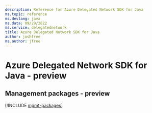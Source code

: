```yaml
---
description: Reference for Azure Delegated Network SDK for Java
ms.topic: reference
ms.devlang: java
ms.data: 09/29/2022
ms.service: delegatednetwork
title: Azure Delegated Network SDK for Java
author: joshfree
ms.author: jfree
---
```

# Azure Delegated Network SDK for Java - preview

## Management packages - preview
[!INCLUDE [mgmt-packages](delegated-network-mgmt-index.md)]